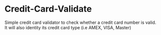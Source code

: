 # Credit-Card-Validate
Simple credit card validator to check whether a credit card number is valid.
It will also identity its credit card type (i.e AMEX, VISA, Master)
